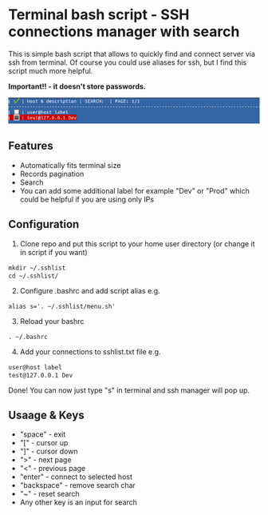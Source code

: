 # Terminal bash script - SSH connections manager with search

This is simple bash script that allows to quickly find and connect server via ssh from terminal. Of course you could use aliases for ssh, but I find this script much more helpful.

**Important!! - it doesn't store passwords.**


![Menu preview](preview.png)

## Features
* Automatically fits terminal size
* Records pagination
* Search 
* You can add some additional label for example "Dev" or "Prod" which could be helpful if you are using only IPs

## Configuration

1. Clone repo and put this script to your home user directory (or change it in script if you want)
```
mkdir ~/.sshlist
cd ~/.sshlist/
```
2. Configure .bashrc and add script alias e.g.
```
alias s='. ~/.sshlist/menu.sh'
```
3. Reload your bashrc
```
. ~/.bashrc
```
4. Add your connections to sshlist.txt file e.g.
```
user@host label
test@127.0.0.1 Dev
```

Done! You can now just type "s" in terminal and ssh manager will pop up.

## Usaage & Keys

* "space" - exit
* "[" - cursor up
* "]" - cursor down
* ">" - next page
* "<" - previous page
* "enter" - connect to selected host
* "backspace" - remove search char
* "~" - reset search
* Any other key is an input for search